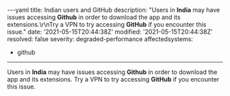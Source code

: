 ---yaml
title: Indian users and GitHub
description: "Users in **India** may have issues accessing **Github** in order to download the app and its extensions.\r\nTry a VPN to try accessing **GitHub** if you encounter this issue."
date: '2021-05-15T20:44:38Z'
modified: '2021-05-15T20:44:38Z'
resolved: false
severity: degraded-performance
affectedsystems:
  - github
---
Users in **India** may have issues accessing **Github** in order to download the app and its extensions.
Try a VPN to try accessing **GitHub** if you encounter this issue.


